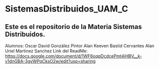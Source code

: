 # SistemasDistribuidos_UAM_C
Este es el repositorio de la Materia Sistemas Distribuidos.
-
Alumnos: Oscar David González Pintor
Alan Keeven Bastid Cervantes
Alan Uriel Martinez Sanchez
Link del ReadMe: https://docs.google.com/document/d/1WF6oqpDcdcePmt4iHBV__k-v1dnGBA-3gvWPqCksO2w/edit?usp=sharing
